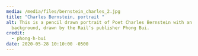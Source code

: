 ```yaml
---
media: /media/files/bernstein_charles_2.jpg
title: "Charles Bernstein, portrait "
alt: This is a pencil drawn portrait of Poet Charles Bernstein with an off-white
  background, drawn by the Rail’s publisher Phong Bui.
credit:
  - phong-h-bui
date: 2020-05-28 10:10:00 -0500
---
```

